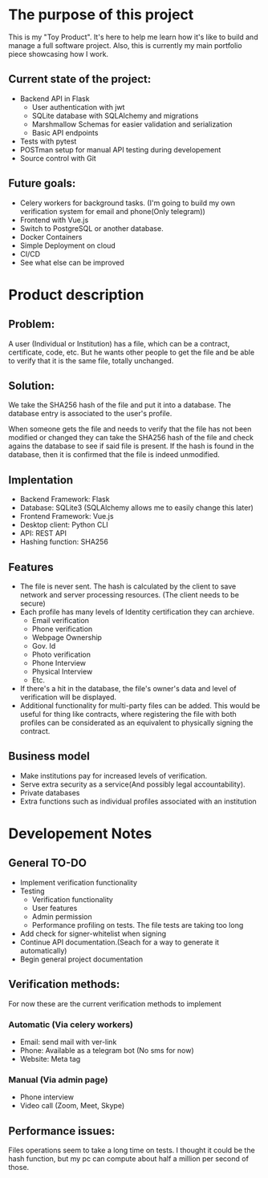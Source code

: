 # The purpose of this project

This is my "Toy Product". It's here to help me learn how it's like to build and manage a full software project. Also, this is currently my main portfolio piece showcasing how I work.

## Current state of the project:
- Backend API in Flask
  - User authentication with jwt
  - SQLite database with SQLAlchemy and migrations
  - Marshmallow Schemas for easier validation and serialization
  - Basic API endpoints
- Tests with pytest
- POSTman setup for manual API testing during developement
- Source control with Git

## Future goals:
- Celery workers for background tasks. (I'm going to build my own verification system for email and phone(Only telegram))
- Frontend with Vue.js
- Switch to PostgreSQL or another database.
- Docker Containers
- Simple Deployment on cloud
- CI/CD
- See what else can be improved

# Product description

## Problem:
A user (Individual or Institution) has a file, which can be a contract, certificate, code, etc. But he wants other people to get the file and be able to verify that it is the same file, totally unchanged.

## Solution:
We take the SHA256 hash of the file and put it into a database. The database entry is associated to the user's profile.

When someone gets the file and needs to verify that the file has not been modified or changed they can take the SHA256 hash of the file and check agains the database to see if said file is present. If the hash is found in the database, then it is confirmed that the file is indeed unmodified.

## Implentation
- Backend Framework: Flask
- Database: SQLite3 (SQLAlchemy allows me to easily change this later)
- Frontend Framework: Vue.js
- Desktop client: Python CLI
- API: REST API
- Hashing function: SHA256

## Features
- The file is never sent. The hash is calculated by the client to save network and server processing resources. (The client needs to be secure)
- Each profile has many levels of Identity certification they can archieve.
  - Email verification
  - Phone verification
  - Webpage Ownership
  - Gov. Id
  - Photo verification
  - Phone Interview
  - Physical Interview
  - Etc.
- If there's a hit in the database, the file's owner's data and level of verification will be displayed.
- Additional functionality for multi-party files can be added. This would be useful for thing like contracts, where registering the file with both profiles can be considerated as an equivalent to physically signing the contract.

## Business model
- Make institutions pay for increased levels of verification.
- Serve extra security as a service(And possibly legal accountability).
- Private databases
- Extra functions such as individual profiles associated with an institution

# Developement Notes

## General TO-DO
- Implement verification functionality
- Testing
  - Verification functionality
  - User features
  - Admin permission
  - Performance profiling on tests. The file tests are taking too long
- Add check for signer-whitelist when signing
- Continue API documentation.(Seach for a way to generate it automatically)
- Begin general project documentation

## Verification methods:
For now these are the current verification methods to implement
### Automatic (Via celery workers)
- Email: send mail with ver-link
- Phone: Available as a telegram bot (No sms for now)
- Website: Meta tag
### Manual (Via admin page)
- Phone interview
- Video call (Zoom, Meet, Skype)

## Performance issues:
Files operations seem to take a long time on tests. I thought it could be the hash function, but my pc can compute about half a million per second of those.